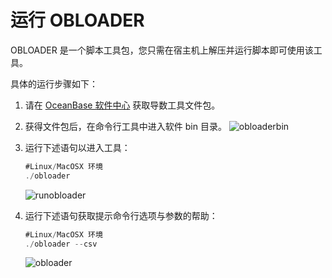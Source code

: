 运行 OBLOADER 
================================

OBLOADER 是一个脚本工具包，您只需在宿主机上解压并运行脚本即可使用该工具。

具体的运行步骤如下：

1. 请在 [OceanBase 软件中心](https://www.oceanbase.com/softwareCenter/community) 获取导数工具文件包。
2. 获得文件包后，在命令行工具中进入软件 bin 目录。
![obloaderbin](https://obbusiness-private.oss-cn-shanghai.aliyuncs.com/doc/img/obloaderobdumper/%E5%BC%80%E6%BA%90%E7%89%88-%E8%BF%90%E8%A1%8C%20obloader-%E6%89%93%E5%BC%80bin%E7%9B%AE%E5%BD%95.png)
3. 运行下述语句以进入工具：

   ```JavaScript
   #Linux/MacOSX 环境 
   ./obloader
   ```
   ![runobloader](https://obbusiness-private.oss-cn-shanghai.aliyuncs.com/doc/img/obloaderobdumper/%E5%BC%80%E6%BA%90%E7%89%88-%E8%BF%90%E8%A1%8C%20obloader.png)
4. 运行下述语句获取提示命令行选项与参数的帮助：

   ```JavaScript
   #Linux/MacOSX 环境 
   ./obloader --csv
   ```
   ![obloader](https://obbusiness-private.oss-cn-shanghai.aliyuncs.com/doc/img/obloaderobdumper/%E5%BC%80%E6%BA%90%E7%89%88-%E8%BF%90%E8%A1%8C%20obloader-%E6%89%93%E5%BC%80csv.png)